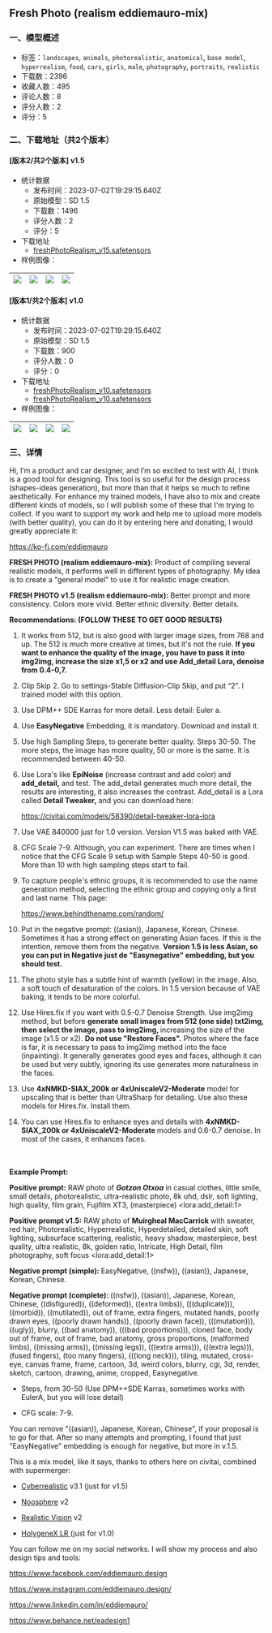 ## Fresh Photo (realism eddiemauro-mix)
### 一、模型概述

- 标签：`landscapes`, `animals`, `photorealistic`, `anatomical`, `base model`, `hyperrealism`, `food`, `cars`, `girls`, `male`, `photography`, `portraits`, `realistic`
- 下载数：2396
- 收藏人数：495
- 评论人数：8
- 评分人数：2
- 评分：5

### 二、下载地址（共2个版本）

#### [版本2/共2个版本] v1.5

- 统计数据
  - 发布时间：2023-07-02T19:29:15.640Z
  - 原始模型：SD 1.5
  - 下载数：1496
  - 评分人数：2
  - 评分：5
- 下载地址
  - [freshPhotoRealism_v15.safetensors](https://civitai.com/api/download/models/90706)
- 样例图像：

| <img src="https://image.civitai.com/xG1nkqKTMzGDvpLrqFT7WA/d0cd0d6f-17e0-4246-a7bf-ed829972d591/width=450/1065244.jpeg" /> | <img src="https://image.civitai.com/xG1nkqKTMzGDvpLrqFT7WA/e9fbfe54-43d8-451d-ad9e-cbf80c6b13cf/width=450/1055458.jpeg" /> | <img src="https://image.civitai.com/xG1nkqKTMzGDvpLrqFT7WA/59a2fe73-56a4-47be-9d8d-2b01e8a07802/width=450/1055454.jpeg" /> | <img src="https://image.civitai.com/xG1nkqKTMzGDvpLrqFT7WA/eb30a485-b3ad-4685-a4cc-9d353843f814/width=450/1055457.jpeg" /> |
| ---- | ---- | ---- | ---- |

#### [版本1/共2个版本] v1.0

- 统计数据
  - 发布时间：2023-07-02T19:29:15.640Z
  - 原始模型：SD 1.5
  - 下载数：900
  - 评分人数：0
  - 评分：0
- 下载地址
  - [freshPhotoRealism_v10.safetensors](https://civitai.com/api/download/models/67678)
  - [freshPhotoRealism_v10.safetensors](https://civitai.com/api/download/models/67678?type=Model&format=SafeTensor&size=full&fp=fp16)
- 样例图像：

| <img src="https://image.civitai.com/xG1nkqKTMzGDvpLrqFT7WA/2b9718ba-bef7-48c1-9989-59bbd2343419/width=450/752565.jpeg" /> | <img src="https://image.civitai.com/xG1nkqKTMzGDvpLrqFT7WA/c14c697d-3118-4e9d-ad5e-19a5ff8d81e9/width=450/752488.jpeg" /> | <img src="https://image.civitai.com/xG1nkqKTMzGDvpLrqFT7WA/89bac644-6400-438e-ac6e-f4752509fb00/width=450/752472.jpeg" /> | <img src="https://image.civitai.com/xG1nkqKTMzGDvpLrqFT7WA/3e45b661-0eda-44f1-ba31-f3ebf50d9e78/width=450/752459.jpeg" /> |
| ---- | ---- | ---- | ---- |


### 三、详情
<p>Hi, I’m a product and car designer, and I’m so excited to test with AI, I think is a good tool for designing. This tool is so useful for the design process (shapes-ideas generation), but more than that it helps so much to refine aesthetically. For enhance my trained models, I have also to mix and create different kinds of models, so I will publish some of these that I'm trying to collect. If you want to support my work and help me to upload more models (with better quality), you can do it by entering here and donating, I would greatly appreciate it:</p><p><a target="_blank" rel="ugc" href="https://ko-fi.com/eddiemauro">https://ko-fi.com/eddiemauro</a></p><p></p><p><strong>FRESH PHOTO (realism eddiemauro-mix):</strong> Product of compiling several realistic models, it performs well in different types of photography. My idea is to create a "general model" to use it for realistic image creation.</p><p><strong>FRESH PHOTO v1.5 (realism eddiemauro-mix):</strong> Better prompt and more consistency. Colors more vivid. Better ethnic diversity. Better details.</p><p></p><p><strong>Recommendations: (FOLLOW THESE TO GET GOOD RESULTS)</strong></p><ol><li><p>It works from 512, but is also good with larger image sizes, from 768 and up. The 512 is much more creative at times, but it's not the rule. <strong>If you want to enhance the quality of the image, you have to pass it into img2img, increase the size x1,5 or x2 and use Add_detail Lora, denoise from 0.4-0,7.</strong></p></li><li><p>Clip Skip 2. Go to settings-Stable Diffusion-Clip Skip, and put “2”. I trained model with this option.</p></li><li><p>Use DPM++ SDE Karras for more detail. Less detail: Euler a.</p></li><li><p>Use <strong>EasyNegative</strong> Embedding, it is mandatory. Download and install it.</p></li><li><p>Use high Sampling Steps, to generate better quality. Steps 30-50. The more steps, the image has more quality, 50 or more is the same. It is recommended between 40-50.</p></li><li><p>Use Lora's like <strong>EpiNoise</strong> (increase contrast and add color) and <strong>add_detail,</strong> and test. The add_detail generates much more detail, the results are interesting, it also increases the contrast. Add_detail is a Lora called <strong>Detail Tweaker,</strong> and you can download here:</p><p><a target="_blank" rel="ugc" href="https://civitai.com/models/58390/detail-tweaker-lora-lora">https://civitai.com/models/58390/detail-tweaker-lora-lora</a></p></li><li><p>Use VAE 840000 just for 1.0 version. Version V1.5 was baked with VAE.</p></li><li><p>CFG Scale 7-9. Although, you can experiment. There are times when I notice that the CFG Scale 9 setup with Sample Steps 40-50 is good. More than 10 with high sampling steps start to fail.</p></li><li><p>To capture people's ethnic groups, it is recommended to use the name generation method, selecting the ethnic group and copying only a first and last name. This page:</p><p><a target="_blank" rel="ugc" href="https://www.behindthename.com/random/">https://www.behindthename.com/random/</a></p></li><li><p>Put in the negative prompt: ((asian)), Japanese, Korean, Chinese. Sometimes it has a strong effect on generating Asian faces. If this is the intention, remove them from the negative. <strong>Version 1.5 is less Asian, so you can put in Negative just de "Easynegative" embedding, but you should test.</strong></p></li><li><p>The photo style has a subtle hint of warmth (yellow) in the image. Also, a soft touch of desaturation of the colors. In 1.5 version because of VAE baking, it tends to be more colorful.</p></li><li><p>Use Hires.fix if you want with 0.5-0.7 Denoise Strength. Use img2img method, but before <strong>generate small images from 512 (one side) txt2img, then select the image, pass to img2img, </strong>increasing the size of the image (x1.5 or x2). <strong>Do not use "Restore Faces".</strong> Photos where the face is far, it is necessary to pass to img2img method into the face (inpainting). It generally generates good eyes and faces, although it can be used but very subtly, ignoring its use generates more naturalness in the faces.</p></li><li><p>Use <strong>4xNMKD-SIAX_200k or 4xUniscaleV2-Moderate</strong> model for upscaling that is better than UltraSharp for detailing. Use also these models for Hires.fix. Install them.</p></li><li><p>You can use Hires.fix to enhance eyes and details with <strong>4xNMKD-SIAX_200k or 4xUniscaleV2-Moderate </strong>models and 0.6-0.7 denoise. In most of the cases, it enhances faces.</p></li></ol><p><br /><br /><strong>Example Prompt:</strong></p><p><strong>Positive prompt:</strong> RAW photo of <strong><em>Gotzon Otxoa</em></strong> in casual clothes, little smile, small details, photorealistic, ultra-realistic photo, 8k uhd, dslr, soft lighting, high quality, film grain, Fujifilm XT3, (masterpiece) &lt;lora:add_detail:1&gt;</p><p><strong>Positive prompt v1.5:</strong> RAW photo of <strong>Muirgheal MacCarrick</strong> with sweater, red hair, Photorealistic, Hyperrealistic, Hyperdetailed, detailed skin, soft lighting, subsurface scattering, realistic, heavy shadow, masterpiece, best quality, ultra realistic, 8k, golden ratio, Intricate, High Detail, film photography, soft focus &lt;lora:add_detail:1&gt;</p><p></p><p><strong>Negative prompt (simple): </strong>EasyNegative, ((nsfw)), ((asian)), Japanese, Korean, Chinese.</p><p><strong>Negative prompt (complete): </strong>((nsfw)), ((asian)), Japanese, Korean, Chinese, ((disfigured)), ((deformed)), ((extra limbs)), (((duplicate))), ((morbid)), ((mutilated)), out of frame, extra fingers, mutated hands, poorly drawn eyes, ((poorly drawn hands)), ((poorly drawn face)), (((mutation))), ((ugly)), blurry, ((bad anatomy)), (((bad proportions))), cloned face, body out of frame, out of frame, bad anatomy, gross proportions, (malformed limbs), ((missing arms)), ((missing legs)), (((extra arms))), (((extra legs))), (fused fingers), (too many fingers), (((long neck))), tiling, mutated, cross-eye, canvas frame, frame, cartoon, 3d, weird colors, blurry, cgi, 3d, render, sketch, cartoon, drawing, anime, cropped, Easynegative.</p><ul><li><p>Steps, from 30-50 (Use DPM++SDE Karras, sometimes works with EulerA, but you will lose detail)</p></li></ul><ul><li><p>CFG scale: 7-9.</p></li></ul><p></p><p>You can remove "((asian)), Japanese, Korean, Chinese", if your proposal is to go for that. After so many attempts and prompting, I found that just "EasyNegative" embedding is enough for negative, but more in v.1.5.</p><p></p><p>This is a mix model, like it says, thanks to others here on civitai, combined with supermerger:</p><ul><li><p><a target="_blank" rel="ugc" href="https://civitai.com/models/15003/cyberrealistic">Cyberrealistic</a> v3.1 (just for v1.5)</p></li><li><p><a target="_blank" rel="ugc" href="https://civitai.com/models/36538?modelVersionId=89680">Noosphere</a> v2</p></li><li><p><a target="_blank" rel="ugc" href="https://civitai.com/models/4201?modelVersionId=29460">Realistic Vision</a> v2</p></li><li><p><a target="_blank" rel="ugc" href="https://civitai.com/models/53207/holygenex-lr">HolygeneX LR </a>(just for v1.0)</p></li></ul><p></p><p>You can follow me on my social networks. I will show my process and also design tips and tools:</p><p><a target="_blank" rel="ugc" href="https://www.facebook.com/eddiemauro.design"><u>https://www.facebook.com/eddiemauro.design</u></a></p><p><a target="_blank" rel="ugc" href="https://www.instagram.com/eddiemauro.design/"><u>https://www.instagram.com/eddiemauro.design/</u></a></p><p><a target="_blank" rel="ugc" href="https://www.linkedin.com/in/eddiemauro/"><u>https://www.linkedin.com/in/eddiemauro/</u></a></p><p><a target="_blank" rel="ugc" href="https://www.behance.net/eadesign1"><u>https://www.behance.net/eadesign1</u></a></p>